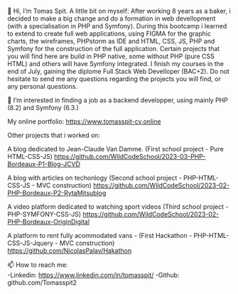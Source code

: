   👋 Hi, I’m Tomas Spit.
  A little bit on myself:
  After working 8 years as a baker, i decided to make a big change and do a formation in web devellopment (with a specialisation in PHP and Symfony).
  During this bootcamp i learned to extend to create full web applications, using FIGMA for the graphic charts, the wireframes, PHPstorm as IDE and
  HTML, CSS, JS, PHP and Symfony for the construction of the full application. Certain projects that you will find here are build in PHP native, some without PHP (pure CSS HTML)
  and others will have Symfony integrated. I finish my courses in the end of July, gaining the diplome Full Stack Web Develloper (BAC+2).
  Do not hesitate to send me any questions regarding the projects you will find, or any personal questions.
  
  👀 I’m interested in finding a job as a backend developper, using mainly PHP (8.2) and Symfony (6.3.)

  My online portfolio: https://www.tomasspit-cv.online

  Other projects that i worked on:
  
 A blog dedicated to Jean-Claude Van Damme. (First school project - Pure HTML-CSS-JS)
 https://github.com/WildCodeSchool/2023-03-PHP-Bordeaux-P1-Blog-JCVD
 
 A blog with articles on techonlogy (Second school project - PHP-HTML-CSS-JS - MVC construction)
 https://github.com/WildCodeSchool/2023-02-PHP-Bordeaux-P2-RytaMitsublog

 A video platform dedicated to watching sport videos (Third school project - PHP-SYMFONY-CSS-JS)
 https://github.com/WildCodeSchool/2023-02-PHP-Bordeaux-OriginDigital

 A platform to rent fully acommodated vans - (First Hackathon - PHP-HTML-CSS-JS-Jquery - MVC construction)
 https://github.com/NicolasPalay/Hakathon

 
  📫 How to reach me:  
    -Linkedin: https://www.linkedin.com/in/tomasspit/
    -Github: github.com/Tomasspit2

<!---
Tomasspit2/Tomasspit2 is a ✨ special ✨ repository because its `README.md` (this file) appears on your GitHub profile.
You can click the Preview link to take a look at your changes.
--->
